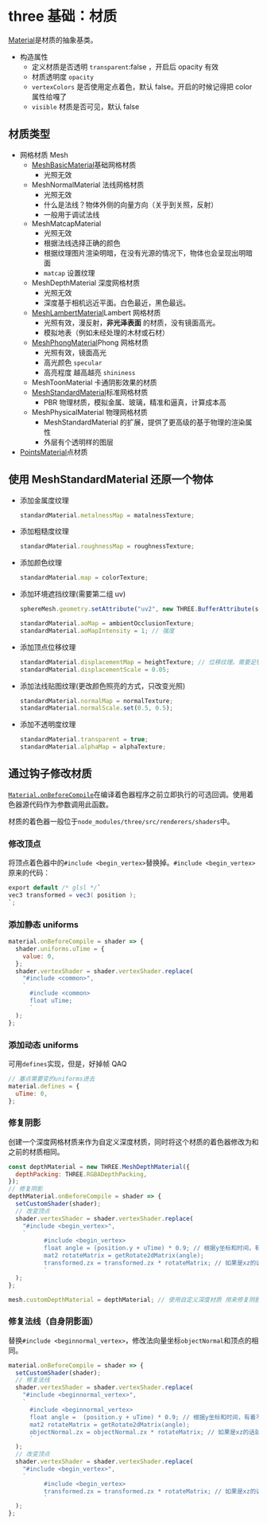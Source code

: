 # three 基础：材质

[Material](https://threejs.org/docs/index.html#api/zh/materials/Material)是材质的抽象基类。

- 构造属性
  - 定义材质是否透明 `transparent`:false ，开启后 opacity 有效
  - 材质透明度 `opacity`
  - `vertexColors` 是否使用定点着色，默认 false。开启的时候记得把 color 属性给嘎了
  - `visible` 材质是否可见，默认 false

## 材质类型

- 网格材质 Mesh
  - [MeshBasicMaterial](https://threejs.org/docs/index.html#api/zh/materials/MeshBasicMaterial)基础网格材质
    - 光照无效
  - MeshNormalMaterial 法线网格材质
    - 光照无效
    - 什么是法线？物体外侧的向量方向（关乎到关照，反射）
    - 一般用于调试法线
  - MeshMatcapMaterial
    - 光照无效
    - 根据法线选择正确的颜色
    - 根据纹理图片渲染明暗，在没有光源的情况下，物体也会呈现出明暗面
    - `matcap` 设置纹理
  - MeshDepthMaterial 深度网格材质
    - 光照无效
    - 深度基于相机远近平面。白色最近，黑色最远。
  - [MeshLambertMaterial](https://threejs.org/docs/index.html#api/zh/materials/MeshLambertMaterial)Lambert 网格材质
    - 光照有效，漫反射，**非光泽表面** 的材质，没有镜面高光。
    - 模拟地表（例如未经处理的木材或石材）
  - [MeshPhongMaterial](https://threejs.org/docs/?q=MeshPhongMaterial#api/zh/materials/MeshPhongMaterial)Phong 网格材质
    - 光照有效，镜面高光
    - 高光颜色 `specular`
    - 高亮程度 越高越亮 `shininess`
  - MeshToonMaterial 卡通阴影效果的材质
  - [MeshStandardMaterial](https://threejs.org/docs/index.html#api/zh/materials/MeshStandardMaterial)标准网格材质
    - PBR 物理材质，模拟金属、玻璃，精准和逼真，计算成本高
  - MeshPhysicalMaterial 物理网格材质
    - MeshStandardMaterial 的扩展，提供了更高级的基于物理的渲染属性
    - 外层有个透明样的图层
- [PointsMaterial](https://threejs.org/docs/index.html?q=Point#api/zh/materials/PointsMaterial)点材质

## 使用 MeshStandardMaterial 还原一个物体

- 添加金属度纹理
  ```js
  standardMaterial.metalnessMap = matalnessTexture;
  ```
- 添加粗糙度纹理
  ```js
  standardMaterial.roughnessMap = roughnessTexture;
  ```
- 添加颜色纹理
  ```js
  standardMaterial.map = colorTexture;
  ```
- 添加环境遮挡纹理(需要第二组 uv)

  ```js
  sphereMesh.geometry.setAttribute("uv2", new THREE.BufferAttribute(sphereMesh.geometry.attributes.uv.array, 2)); // 复制uv

  standardMaterial.aoMap = ambientOcclusionTexture;
  standardMaterial.aoMapIntensity = 1; // 强度
  ```

- 添加顶点位移纹理
  ```js
  standardMaterial.displacementMap = heightTexture; // 位移纹理。需要足够多的顶点
  standardMaterial.displacementScale = 0.05;
  ```
- 添加法线贴图纹理(更改颜色照亮的方式，只改变光照)
  ```js
  standardMaterial.normalMap = normalTexture;
  standardMaterial.normalScale.set(0.5, 0.5);
  ```
- 添加不透明度纹理
  ```js
  standardMaterial.transparent = true;
  standardMaterial.alphaMap = alphaTexture;
  ```

## 通过钩子修改材质

[`Material.onBeforeCompile`](https://threejs.org/docs/index.html?q=Mater#api/en/materials/Material.onBeforeCompile)在编译着色器程序之前立即执行的可选回调。使用着色器源代码作为参数调用此函数。

材质的着色器一般位于`node_modules/three/src/renderers/shaders`中。

### 修改顶点

将顶点着色器中的`#include <begin_vertex>`替换掉。`#include <begin_vertex>`原来的代码：

```c#
export default /* glsl */`
vec3 transformed = vec3( position );
`;
```

### 添加静态 uniforms

```js
material.onBeforeCompile = shader => {
  shader.uniforms.uTime = {
    value: 0,
  };
  shader.vertexShader = shader.vertexShader.replace(
    "#include <common>",
    `
      #include <common>
      float uTime;
      `
  );
};
```

### 添加动态 uniforms

可用`defines`实现，但是，好掉帧 QAQ

```js
// 塞点需要变的uniforms进去
material.defines = {
  uTime: 0,
};
```

### 修复阴影

创建一个深度网格材质来作为自定义深度材质，同时将这个材质的着色器修改为和之前的材质相同。

```js
const depthMaterial = new THREE.MeshDepthMaterial({
  depthPacking: THREE.RGBADepthPacking,
});
// 修复阴影
depthMaterial.onBeforeCompile = shader => {
  setCustomShader(shader);
  // 改变顶点
  shader.vertexShader = shader.vertexShader.replace(
    "#include <begin_vertex>",
    `
          #include <begin_vertex>
          float angle = (position.y + uTime) * 0.9; // 根据y坐标和时间，有着不同的旋转角度
          mat2 rotateMatrix = getRotate2dMatrix(angle);
          transformed.zx = transformed.zx * rotateMatrix; // 如果是xz的话就是顺时针转
          `
  );
};

mesh.customDepthMaterial = depthMaterial; // 使用自定义深度材质 用来修复阴影
```

### 修复法线（自身阴影面）

替换`#include <beginnormal_vertex>`，修改法向量坐标`objectNormal`和顶点的相同。

```js
material.onBeforeCompile = shader => {
  setCustomShader(shader);
  // 修复法线
  shader.vertexShader = shader.vertexShader.replace(
    "#include <beginnormal_vertex>",
    `
      #include <beginnormal_vertex>
      float angle =  (position.y + uTime) * 0.9; // 根据y坐标和时间，有着不同的旋转角度
      mat2 rotateMatrix = getRotate2dMatrix(angle);
      objectNormal.zx = objectNormal.zx * rotateMatrix; // 如果是xz的话就是顺时针转
      `
  );
  // 改变顶点
  shader.vertexShader = shader.vertexShader.replace(
    "#include <begin_vertex>",
    `
          #include <begin_vertex>
          transformed.zx = transformed.zx * rotateMatrix; // 如果是xz的话就是顺时针转
          `
  );
};
```
